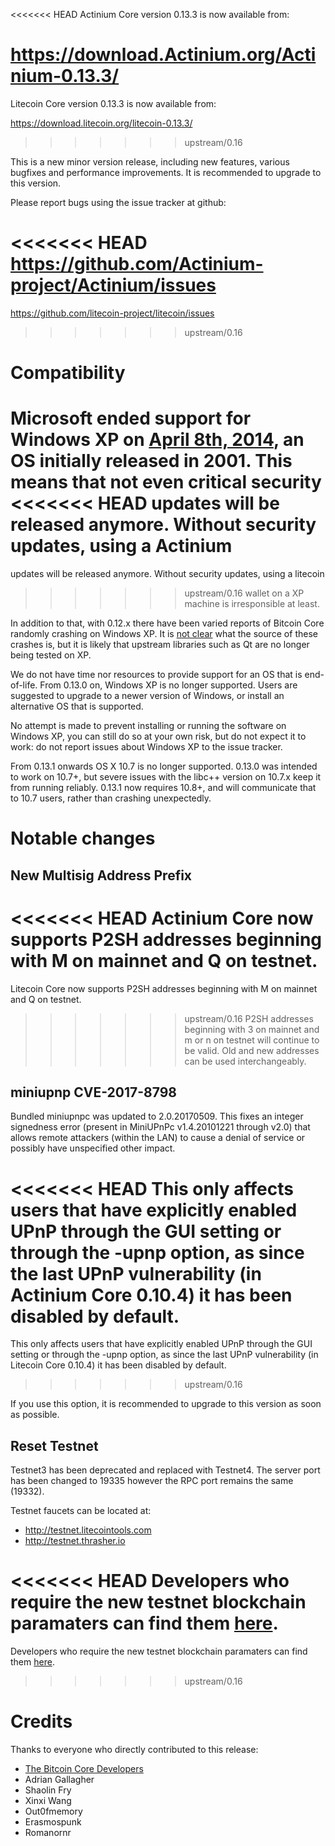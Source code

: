 <<<<<<< HEAD
Actinium Core version 0.13.3 is now available from:

  <https://download.Actinium.org/Actinium-0.13.3/>
=======
Litecoin Core version 0.13.3 is now available from:

  <https://download.litecoin.org/litecoin-0.13.3/>
>>>>>>> upstream/0.16

This is a new minor version release, including new features, various bugfixes and performance improvements.
It is recommended to upgrade to this version.

Please report bugs using the issue tracker at github:

<<<<<<< HEAD
  <https://github.com/Actinium-project/Actinium/issues>
=======
  <https://github.com/litecoin-project/litecoin/issues>
>>>>>>> upstream/0.16

Compatibility
==============

Microsoft ended support for Windows XP on [April 8th, 2014](https://www.microsoft.com/en-us/WindowsForBusiness/end-of-xp-support),
an OS initially released in 2001. This means that not even critical security
<<<<<<< HEAD
updates will be released anymore. Without security updates, using a Actinium
=======
updates will be released anymore. Without security updates, using a litecoin
>>>>>>> upstream/0.16
wallet on a XP machine is irresponsible at least.

In addition to that, with 0.12.x there have been varied reports of Bitcoin Core
randomly crashing on Windows XP. It is [not clear](https://github.com/bitcoin/bitcoin/issues/7681#issuecomment-217439891)
what the source of these crashes is, but it is likely that upstream
libraries such as Qt are no longer being tested on XP.

We do not have time nor resources to provide support for an OS that is
end-of-life. From 0.13.0 on, Windows XP is no longer supported. Users are
suggested to upgrade to a newer version of Windows, or install an alternative OS
that is supported.

No attempt is made to prevent installing or running the software on Windows XP,
you can still do so at your own risk, but do not expect it to work: do not
report issues about Windows XP to the issue tracker.

From 0.13.1 onwards OS X 10.7 is no longer supported. 0.13.0 was intended to work on 10.7+,
but severe issues with the libc++ version on 10.7.x keep it from running reliably.
0.13.1 now requires 10.8+, and will communicate that to 10.7 users, rather than crashing unexpectedly.

Notable changes
===============

New Multisig Address Prefix
---------------------------

<<<<<<< HEAD
Actinium Core now supports P2SH addresses beginning with M on mainnet and Q on testnet.
=======
Litecoin Core now supports P2SH addresses beginning with M on mainnet and Q on testnet.
>>>>>>> upstream/0.16
P2SH addresses beginning with 3 on mainnet and m or n on testnet will continue to be valid.
Old and new addresses can be used interchangeably.

miniupnp CVE-2017-8798
----------------------

Bundled miniupnpc was updated to 2.0.20170509. This fixes an integer signedness error (present in MiniUPnPc v1.4.20101221 through v2.0) that allows remote attackers (within the LAN) to cause a denial of service or possibly have unspecified other impact.

<<<<<<< HEAD
This only affects users that have explicitly enabled UPnP through the GUI setting or through the -upnp option, as since the last UPnP vulnerability (in Actinium Core 0.10.4) it has been disabled by default.
=======
This only affects users that have explicitly enabled UPnP through the GUI setting or through the -upnp option, as since the last UPnP vulnerability (in Litecoin Core 0.10.4) it has been disabled by default.
>>>>>>> upstream/0.16

If you use this option, it is recommended to upgrade to this version as soon as possible.

Reset Testnet
-------------

Testnet3 has been deprecated and replaced with Testnet4. The server port has been changed to 19335 however the RPC port remains
the same (19332).

Testnet faucets can be located at:
- http://testnet.litecointools.com
- http://testnet.thrasher.io

<<<<<<< HEAD
Developers who require the new testnet blockchain paramaters can find them [here](https://github.com/Actinium-project/Actinium/blob/0.13/src/chainparams.cpp#L214).
=======
Developers who require the new testnet blockchain paramaters can find them [here](https://github.com/litecoin-project/litecoin/blob/0.13/src/chainparams.cpp#L214).
>>>>>>> upstream/0.16

Credits
=======

Thanks to everyone who directly contributed to this release:

- [The Bitcoin Core Developers](/doc/release-notes)
- Adrian Gallagher
- Shaolin Fry
- Xinxi Wang
- Out0fmemory
- Erasmospunk
- Romanornr